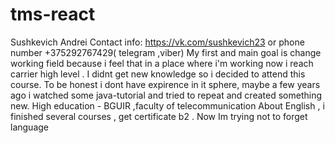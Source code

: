 # tms-react
Sushkevich Andrei
Contact info: https://vk.com/sushkevich23 or phone number +375292767429( telegram ,viber)
My first and main goal is change working field because i feel that in a place where i'm working now i reach carrier high level . I didnt get new knowledge so i decided to attend this course.
To be honest i dont have expirence in it sphere, maybe a few years ago i watched some java-tutorial and tried to repeat and created something new.
High education - BGUIR ,faculty of telecommunication
About English , i finished several courses , get certificate b2 . Now Im trying not to forget language